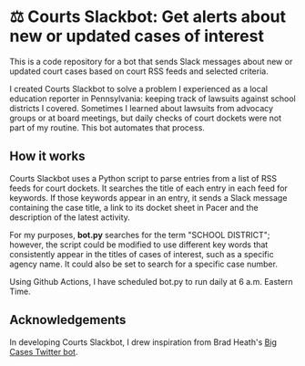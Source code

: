 # ⚖️ Courts Slackbot: Get alerts about new or updated cases of interest
This is a code repository for a bot that sends Slack messages about new or updated court cases based on court RSS feeds and selected criteria.

I created Courts Slackbot to solve a problem I experienced as a local education reporter in Pennsylvania: keeping track of lawsuits against school districts I covered. Sometimes I learned about lawsuits from advocacy groups or at board meetings, but daily checks of court dockets were not part of my routine. This bot automates that process.

## How it works
Courts Slackbot uses a Python script to parse entries from a list of RSS feeds for court dockets. It searches the title of each entry in each feed for keywords. If those keywords appear in an entry, it sends a Slack message containing the case title, a link to its docket sheet in Pacer and the description of the latest activity.

For my purposes, **bot.py** searches for the term "SCHOOL DISTRICT"; however, the script could be modified to use different key words that consistently appear in the titles of cases of interest, such as a specific agency name. It could also be set to search for a specific case number.

Using Github Actions, I have scheduled bot.py to run daily at 6 a.m. Eastern Time.

## Acknowledgements
In developing Courts Slackbot, I drew inspiration from Brad Heath's [Big Cases Twitter bot](https://github.com/bdheath/Big-Cases).

